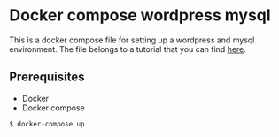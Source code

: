 # Docker compose wordpress mysql

This is a docker compose file for setting up a wordpress and mysql environment. The file belongs to a tutorial that you
can find [here](https://www.codecauldron.dev/2021/02/12/dummy-file-generator-in-php/).

##  Prerequisites
* Docker 
* Docker compose

```bash
$ docker-compose up
```
